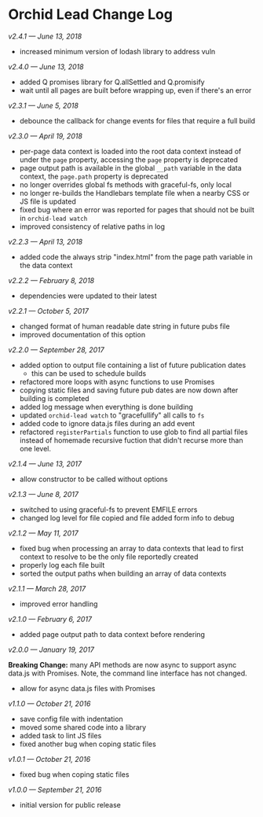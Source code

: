 # Orchid Lead Change Log

_v2.4.1 — June 13, 2018_

* increased minimum version of lodash library to address vuln

_v2.4.0 — June 13, 2018_

* added Q promises library for Q.allSettled and Q.promisify
* wait until all pages are built before wrapping up, even if there's an error

_v2.3.1 — June 5, 2018_

* debounce the callback for change events for files that require a full build

_v2.3.0 — April 19, 2018_

* per-page data context is loaded into the root data context instead of under the `page` property, accessing the `page` property is deprecated
* page output path is available in the global `__path` variable in the data context, the `page.path` property is deprecated
* no longer overrides global fs methods with graceful-fs, only local
* no longer re-builds the Handlebars template file when a nearby CSS or JS file is updated
* fixed bug where an error was reported for pages that should not be built in `orchid-lead watch`
* improved consistency of relative paths in log

_v2.2.3 — April 13, 2018_

* added code the always strip "index.html" from the page path variable in the data context

_v2.2.2 — February 8, 2018_

* dependencies were updated to their latest

_v2.2.1 — October 5, 2017_

* changed format of human readable date string in future pubs file
* improved documentation of this option

_v2.2.0 — September 28, 2017_

* added option to output file containing a list of future publication dates
    * this can be used to schedule builds
* refactored more loops with async functions to use Promises
* copying static files and saving future pub dates are now down after building is completed
* added log message when everything is done building
* updated `orchid-lead watch` to "gracefullify" all calls to `fs`
* added code to ignore data.js files during an add event
* refactored `registerPartials` function to use glob to find all partial files instead of homemade recursive fuction that didn't recurse more than one level.


_v2.1.4 — June 13, 2017_

* allow constructor to be called without options

_v2.1.3 — June 8, 2017_

* switched to using graceful-fs to prevent EMFILE errors
* changed log level for file copied and file added form info to debug


_v2.1.2 — May 11, 2017_

* fixed bug when processing an array to data contexts that lead to first context to resolve to be the only file reportedly created
* properly log each file built
* sorted the output paths when building an array of data contexts

_v2.1.1 — March 28, 2017_

* improved error handling

_v2.1.0 — February 6, 2017_

* added page output path to data context before rendering

_v2.0.0 — January 19, 2017_

__Breaking Change:__ many API methods are now async to support async data.js with Promises. Note, the command line interface has not changed.

* allow for async data.js files with Promises

_v1.1.0 — October 21, 2016_

* save config file with indentation
* moved some shared code into a library
* added task to lint JS files
* fixed another bug when coping static files

_v1.0.1 — October 21, 2016_

* fixed bug when coping static files

_v1.0.0 — September 21, 2016_

* initial version for public release
